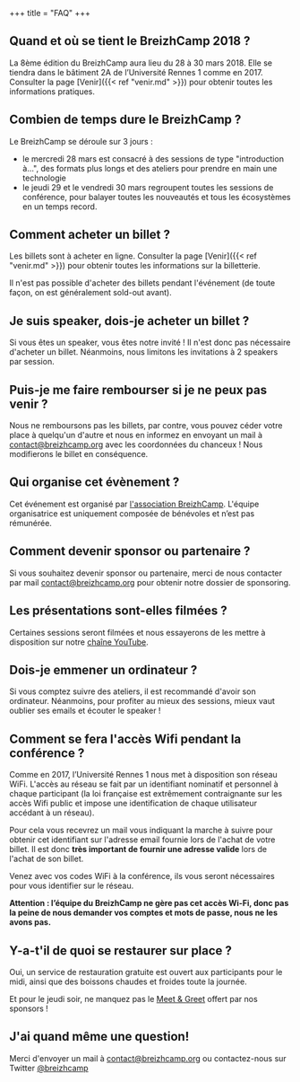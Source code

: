 +++
title = "FAQ"
+++

## Quand et où se tient le BreizhCamp 2018 ?

La 8ème édition du BreizhCamp aura lieu du 28 à 30 mars 2018. Elle se tiendra dans le bâtiment 2A de l’Université Rennes 1 comme en 2017. Consulter la page [Venir]({{< ref "venir.md" >}}) pour obtenir toutes les informations pratiques.

## Combien de temps dure le BreizhCamp ?

Le BreizhCamp se déroule sur 3 jours :

* le mercredi 28 mars est consacré à des sessions de type "introduction à...", des formats plus longs et des ateliers pour prendre en main une technologie
* le jeudi 29 et le vendredi 30 mars regroupent toutes les sessions de conférence, pour balayer toutes les nouveautés et tous les écosystèmes en un temps record.

## Comment acheter un billet ?

Les billets sont à acheter en ligne. Consulter la page [Venir]({{< ref "venir.md" >}}) pour obtenir toutes les informations sur la billetterie.

Il n'est pas possible d'acheter des billets pendant l'événement (de toute façon, on est généralement sold-out avant).

## Je suis speaker, dois-je acheter un billet ?

Si vous êtes un speaker, vous êtes notre invité ! Il n'est donc pas nécessaire d'acheter un billet. Néanmoins, nous limitons les invitations à 2 speakers par session.

##  Puis-je me faire rembourser si je ne peux pas venir ?

Nous ne remboursons pas les billets, par contre, vous pouvez céder votre place à quelqu'un d'autre et nous en informez en envoyant un mail à contact@breizhcamp.org avec les coordonnées du chanceux ! Nous modifierons le billet en conséquence.

## Qui organise cet évènement ?

Cet événement est organisé par [l'association BreizhCamp](/asso). L'équipe organisatrice est uniquement composée de bénévoles et n’est pas rémunérée.

## Comment devenir sponsor ou partenaire ?

Si vous souhaitez devenir sponsor ou partenaire, merci de nous contacter par mail contact@breizhcamp.org pour obtenir notre dossier de sponsoring.

## Les présentations sont-elles filmées ?

Certaines sessions seront filmées et nous essayerons de les mettre à disposition sur notre [chaîne YouTube](https://www.youtube.com/user/BreizhCamp).

## Dois-je emmener un ordinateur ?

Si vous comptez suivre des ateliers, il est recommandé d'avoir son ordinateur. Néanmoins, pour profiter au mieux des sessions, mieux vaut oublier ses emails et écouter le speaker !

## Comment se fera l'accès Wifi pendant la conférence ?

Comme en 2017, l’Université Rennes 1 nous met à disposition son réseau WiFi.
L'accès au réseau se fait par un identifiant nominatif et personnel à chaque participant (la loi française est extrêmement contraignante sur les accès Wifi public et impose une identification de chaque utilisateur accédant à un réseau).

Pour cela vous recevrez un mail vous indiquant la marche à suivre pour obtenir cet identifiant sur l'adresse email fournie lors de l'achat de votre billet.
Il est donc **très important de fournir une adresse valide** lors de l'achat de son billet.

Venez avec vos codes WiFi à la conférence, ils vous seront nécessaires pour vous identifier sur le réseau.

**Attention : l’équipe du BreizhCamp ne gère pas cet accès Wi-Fi, donc pas la peine de nous demander vos comptes et mots de passe, nous ne les avons pas.**

## Y-a-t'il de quoi se restaurer sur place ?

Oui, un service de restauration gratuite est ouvert aux participants pour le midi, ainsi que des boissons chaudes et froides toute la journée.

Et pour le jeudi soir, ne manquez pas le [Meet & Greet](/conference) offert par nos sponsors !

## J'ai quand même une question!

Merci d'envoyer un mail à contact@breizhcamp.org ou contactez-nous sur Twitter [@breizhcamp](https://twitter.com/breizhcamp)
